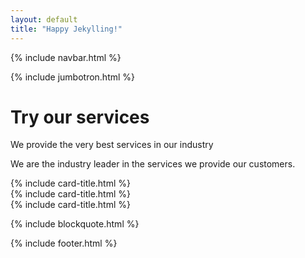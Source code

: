 ```yaml
---
layout: default
title: "Happy Jekylling!"
---
```


{% include navbar.html %}

{% include jumbotron.html %}


<div class="container text-center pt-5 pb-3">
<div class="container text-center pt-5 pb-3">
    <h1 class="display-6 mb-3">Try our services</h1>
    <p class="lead">We provide the very best services in our industry</p>
    <p class="">We are the industry leader in the services we provide our customers.</p>
</div>

<div class="row text-left">
    <div class="col-md-4">
        {% include card-title.html %}
    </div>
    <div class="col-md-4">
        {% include card-title.html %}
    </div>
    <div class="col-md-4">
        {% include card-title.html %}
    </div>
</div>

{% include blockquote.html %}

{% include footer.html %}
